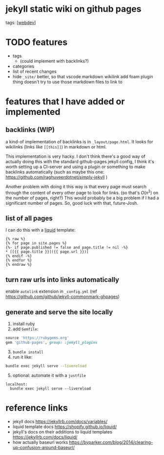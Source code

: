 # jekyll static wiki on github pages
tags: [[webdev]]

# TODO features
* tags
  * (could implement with backlinks?)
* categories
* list of recent changes
* hide `_site/` better, so that vscode markdown wikilink add foam plugin thing doesn't try to use those markdown files to link to

# features that I have added or implemented

## backlinks (WIP)
a kind-of implementation of backlinks is in `_layout/page.html`. It looks for wikilinks (links like `[[this]]`) in markdown or html.

This implementation is very hacky. I don't think there's a good way of actually doing this with the standard github-pages jekyll config, I think it's worth setting up a CI-server and using a plugin or something to make backlinks automatically (such as maybe this one: https://github.com/raghuveerdotnet/simply-jekyll )

Another problem with doing it this way is that every page must search through the content of every other page to look for links.
(so that's $O(n^2)$ on the number of pages, right?)
This would probably be a big problem if I had a significant number of pages. So, good luck with that, future-Josh.



## list of all pages
I can do this with a [liquid](https://shopify.github.io/liquid/) template:
```liquid
{% raw %}
{% for page in site.pages %}
{%- if page.published != false and page.title != nil -%}
* [[{{ page.title }}]({{ page.url }})]
{% endif -%}
{% endfor %}
{% endraw %}
```

## turn raw urls into links automatically
enable `autolink` extension in `_config.yml` (ref https://github.com/github/jekyll-commonmark-ghpages)


## generate and serve the site locally
1. install ruby
2. add `Gemfile`:
  ```ruby
  source 'https://rubygems.org'
  gem 'github-pages', group: :jekyll_plugins
  ```
3. `bundle install`
4. run it like:
  ```bash
  bundle exec jekyll serve --livereload
  ```
5. optional: automate it with a `justfile`
  ```
  localhost:
    bundle exec jekyll serve --livereload
  ```


# reference links
* jekyll docs https://jekyllrb.com/docs/variables/
* liquid template docs https://shopify.github.io/liquid/
* jekyll's docs on their additions to liquid templates https://jekyllrb.com/docs/liquid/
* how actually baseurl works https://byparker.com/blog/2014/clearing-up-confusion-around-baseurl/


[//begin]: # "Autogenerated link references for markdown compatibility"
[webdev]: webdev "Webdev"
[//end]: # "Autogenerated link references"